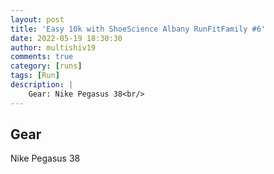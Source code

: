 ```yaml
---
layout: post
title: 'Easy 10k with ShoeScience Albany RunFitFamily #6'
date: 2022-05-19 18:30:30
author: multishiv19
comments: true
category: [runs]
tags: [Run]
description: |
    Gear: Nike Pegasus 38<br/>
---
```


## Gear
Nike Pegasus 38



<div width='100%' class='strava-embed-placeholder' data-embed-type='activity' data-embed-id='7167253905'></div>
<script src='https://strava-embeds.com/embed.js'></script>
